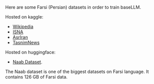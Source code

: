 Here are some Farsi (Persian) datasets in order to train baseLLM.

Hosted on kaggle:
- [Wikipedia](https://www.kaggle.com/datasets/amirpourmand/fa-wikipedia)
- [ISNA](ttps://www.kaggle.com/datasets/amirpourmand/isna-news)
- [AsrIran](https://www.kaggle.com/datasets/amirpourmand/asriran-news)
- [TasnimNews](https://www.kaggle.com/datasets/amirpourmand/tasnimdataset)

Hosted on huggingface:
- [Naab Dataset](https://huggingface.co/datasets/SLPL/naab).

The Naab dataset is one of the biggest datasets on Farsi language. It contains 126 GB of Farsi data. 
